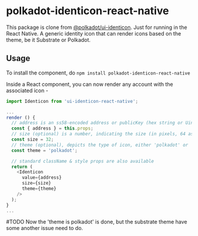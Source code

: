 # polkadot-identicon-react-native
This package is clone from [@polkadot/ui-identicon](https://github.com/polkadot-js/ui/blob/master/packages/ui-identicon).
Just for running in the React Native.
A generic identity icon that can render icons based on the theme, be it Substrate or Polkadot.

## Usage

To install the component, do `npm install polkadot-identicon-react-native`

Inside a React component, you can now render any account with the associated icon -

```javascript
import Identicon from 'ui-identicon-react-native';

...
render () {
  // address is an ss58-encoded address or publicKey (hex string or Uint8Array)
  const { address } = this.props;
  // size (optional) is a number, indicating the size (in pixels, 64 as default)
  const size = 32;
  // theme (optional), depicts the type of icon, either 'polkadot' or 'substrate' (default)
  const theme = 'polkadot';

  // standard className & style props are also available
  return (
    <Identicon
      value={address}
      size={size}
      theme={theme}
    />
  );
}
...
```

#TODO
Now the 'theme is polkadot' is done, but the substrate theme have some another issue need to do. 
